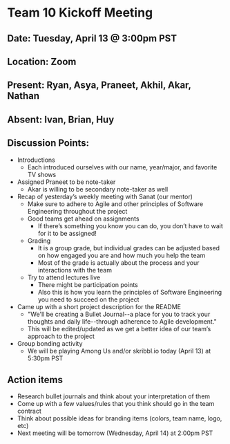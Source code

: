 # Team 10 Kickoff Meeting
## Date: Tuesday, April 13 @ 3:00pm PST
## Location: Zoom
## Present: Ryan, Asya, Praneet, Akhil, Akar, Nathan
## Absent: Ivan, Brian, Huy
## Discussion Points:
- Introductions
  - Each introduced ourselves with our name, year/major, and favorite TV shows
- Assigned Praneet to be note-taker
  - Akar is willing to be secondary note-taker as well
- Recap of yesterday’s weekly meeting with Sanat (our mentor)
  - Make sure to adhere to Agile and other principles of Software Engineering throughout the project
  - Good teams get ahead on assignments
    - If there’s something you know you can do, you don’t have to wait for it to be assigned!
  - Grading
    - It is a group grade, but individual grades can be adjusted based on how engaged you are and how much you help the team
    - Most of the grade is actually about the process and your interactions with the team
  - Try to attend lectures live
    - There might be participation points
    - Also this is how you learn the principles of Software Engineering you need to succeed on the project
- Came up with a short project description for the README
  - "We'll be creating a Bullet Journal--a place for you to track your thoughts and daily life--through adherence to Agile development."
  - This will be edited/updated as we get a better idea of our team’s approach to the project
- Group bonding activity
    - We will be playing Among Us and/or skribbl.io today (April 13) at 5:30pm PST
## Action items
- Research bullet journals and think about your interpretation of them
- Come up with a few values/rules that you think should go in the team contract
- Think about possible ideas for branding items (colors, team name, logo, etc)
- Next meeting will be tomorrow (Wednesday, April 14) at 2:00pm PST
